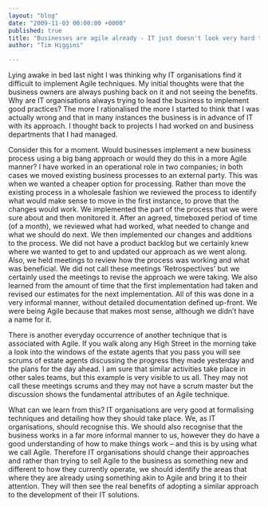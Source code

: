```yaml
---
layout: "blog"
date: "2009-11-03 00:00:00 +0000"
published: true
title: "Businesses are agile already - IT just doesn't look very hard to find it!"
author: "Tim Higgins"

---
```


<p>Lying awake in bed last night I was thinking why IT organisations find it difficult to implement Agile techniques. My initial thoughts were that the business owners are always pushing back on it and not seeing the benefits. Why are IT organisations always trying to lead the business to implement good practices? The more I rationalised the more I started to think that I was actually wrong and that in many instances the business is in advance of IT with its approach. I thought back to projects I had worked on and business departments that I had managed.</p>
<p>Consider this for a moment. Would businesses implement a new business process using a big bang approach or would they do this in a more Agile manner? I have worked in an operational role in two companies; in both cases we moved existing business processes to an external party. This was when we wanted a cheaper option for processing. Rather than move the existing process in a wholesale fashion we reviewed the process to identify what would make sense to move in the first instance, to prove that the changes would work. We implemented the part of the process that we were sure about and then monitored it. After an agreed, timeboxed period of time (of a month), we reviewed what had worked, what needed to change and what we should do next. We then implemented our changes and additions to the process. We did not have a product backlog but we certainly knew where we wanted to get to and updated our approach as we went along. Also, we held meetings to review how the process was working and what was beneficial. We did not call these meetings &lsquo;Retrospectives&rsquo; but we certainly used the meetings to revise the approach we were taking. We also learned from the amount of time that the first implementation had taken and revised our estimates for the next implementation. All of this was done in a very informal manner, without detailed documentation defined up-front. We were being Agile because that makes most sense, although we didn&rsquo;t have a name for it.</p>
<p>There is another everyday occurrence of another technique that is associated with Agile. If you walk along any High Street in the morning take a look into the windows of the estate agents that you pass you will see scrums of estate agents discussing the progress they made yesterday and the plans for the day ahead. I am sure that similar activities take place in other sales teams, but this example is very visible to us all. They may not call these meetings scrums and they may not have a scrum master but the discussion shows the fundamental attributes of an Agile technique.</p>
<p>What can we learn from this? IT organisations are very good at formalising techniques and detailing how they should take place. We, as IT organisations, should recognise this. We should also recognise that the business works in a far more informal manner to us, however they do have a good understanding of how to make things work &ndash; and this is by using what we call Agile. Therefore IT organisations should change their approaches and rather than trying to sell Agile to the business as something new and different to how they currently operate, we should identify the areas that where they are already using something akin to Agile and bring it to their attention. They will then see the real benefits of adopting a similar approach to the development of their IT solutions.</p>

